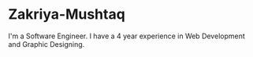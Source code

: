 # Zakriya-Mushtaq
I'm a Software Engineer. I have a 4 year experience in Web Development and Graphic Designing.
